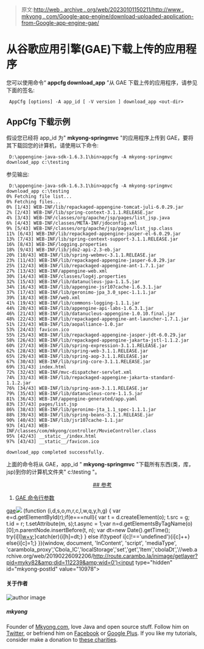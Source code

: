 > 原文:[http://web . archive . org/web/20230101150211/http://www . mkyong . com/Google-app-engine/download-uploaded-application-from-Google-app-engine-gae/](http://web.archive.org/web/20230101150211/http://www.mkyong.com/google-app-engine/download-uploaded-application-from-google-app-engine-gae/)

# 从谷歌应用引擎(GAE)下载上传的应用程序

您可以使用命令“ **appcfg download_app** ”从 GAE 下载上传的应用程序，请参见下面的签名:

```
 AppCfg [options] -A app_id [ -V version ] download_app <out-dir> 
```

## AppCfg 下载示例

假设您已经将 app_id 为" **mkyong-springmvc** "的应用程序上传到 GAE，要将其下载回您的计算机，请使用以下命令:

```
 D:\appengine-java-sdk-1.6.3.1\bin>appcfg -A mkyong-springmvc download_app c:\testing 
```

参见输出:

```
 D:\appengine-java-sdk-1.6.3.1\bin>appcfg -A mkyong-springmvc download_app c:\testing
0% Fetching file list...
0% Fetching files...
0% [1/43] WEB-INF/lib/repackaged-appengine-tomcat-juli-6.0.29.jar
2% [2/43] WEB-INF/lib/spring-context-3.1.1.RELEASE.jar
4% [3/43] WEB-INF/classes/org/apache/jsp/pages/list_jsp.java
6% [4/43] WEB-INF/classes/META-INF/jdoconfig.xml
9% [5/43] WEB-INF/classes/org/apache/jsp/pages/list_jsp.class
11% [6/43] WEB-INF/lib/repackaged-appengine-jasper-el-6.0.29.jar
13% [7/43] WEB-INF/lib/spring-context-support-3.1.1.RELEASE.jar
16% [8/43] WEB-INF/logging.properties
18% [9/43] WEB-INF/lib/jdo2-api-2.3-eb.jar
20% [10/43] WEB-INF/lib/spring-webmvc-3.1.1.RELEASE.jar
23% [11/43] WEB-INF/lib/repackaged-appengine-jasper-6.0.29.jar
25% [12/43] WEB-INF/lib/repackaged-appengine-ant-1.7.1.jar
27% [13/43] WEB-INF/appengine-web.xml
30% [14/43] WEB-INF/classes/log4j.properties
32% [15/43] WEB-INF/lib/datanucleus-jpa-1.1.5.jar
34% [16/43] WEB-INF/lib/appengine-jsr107cache-1.6.3.1.jar
37% [17/43] WEB-INF/lib/geronimo-jpa_3.0_spec-1.1.1.jar
39% [18/43] WEB-INF/web.xml
41% [19/43] WEB-INF/lib/commons-logging-1.1.1.jar
44% [20/43] WEB-INF/lib/appengine-api-labs-1.6.3.1.jar
46% [21/43] WEB-INF/lib/datanucleus-appengine-1.0.10.final.jar
48% [22/43] WEB-INF/lib/repackaged-appengine-ant-launcher-1.7.1.jar
51% [23/43] WEB-INF/lib/aopalliance-1.0.jar
53% [24/43] favicon.ico
55% [25/43] WEB-INF/lib/repackaged-appengine-jasper-jdt-6.0.29.jar
58% [26/43] WEB-INF/lib/repackaged-appengine-jakarta-jstl-1.1.2.jar
60% [27/43] WEB-INF/lib/spring-expression-3.1.1.RELEASE.jar
62% [28/43] WEB-INF/lib/spring-web-3.1.1.RELEASE.jar
65% [29/43] WEB-INF/lib/spring-aop-3.1.1.RELEASE.jar
67% [30/43] WEB-INF/lib/spring-core-3.1.1.RELEASE.jar
69% [31/43] index.html
72% [32/43] WEB-INF/mvc-dispatcher-servlet.xml
74% [33/43] WEB-INF/lib/repackaged-appengine-jakarta-standard-1.1.2.jar
76% [34/43] WEB-INF/lib/spring-asm-3.1.1.RELEASE.jar
79% [35/43] WEB-INF/lib/datanucleus-core-1.1.5.jar
81% [36/43] WEB-INF/appengine-generated/app.yaml
83% [37/43] pages/list.jsp
86% [38/43] WEB-INF/lib/geronimo-jta_1.1_spec-1.1.1.jar
88% [39/43] WEB-INF/lib/spring-beans-3.1.1.RELEASE.jar
90% [40/43] WEB-INF/lib/jsr107cache-1.1.jar
93% [41/43] WEB-INF/classes/com/mkyong/controller/MovieController.class
95% [42/43] __static__/index.html
97% [43/43] __static__/favicon.ico

download_app completed successfully. 
```

上面的命令将从 GAE，app_id " **mkyong-springmvc** "下载所有东西(类，库，jsp)到你的计算机文件夹" c:\testing "。

 <ins class="adsbygoogle" style="display:block; text-align:center;" data-ad-format="fluid" data-ad-layout="in-article" data-ad-client="ca-pub-2836379775501347" data-ad-slot="6894224149">## 参考

1.  [GAE 命令行参数](http://web.archive.org/web/20190226092206/https://developers.google.com/appengine/docs/java/tools/uploadinganapp#Command_Line_Arguments)

[gae](http://web.archive.org/web/20190226092206/http://www.mkyong.com/tag/gae/)</ins>![](../Images/89cf25c4c69c2094e4d0178e0a66dc5b.png) (function (i,d,s,o,m,r,c,l,w,q,y,h,g) { var e=d.getElementById(r);if(e===null){ var t = d.createElement(o); t.src = g; t.id = r; t.setAttribute(m, s);t.async = 1;var n=d.getElementsByTagName(o)[0];n.parentNode.insertBefore(t, n); var dt=new Date().getTime(); try{i[l][w+y](h,i[l][q+y](h)+'&amp;'+dt);}catch(er){i[h]=dt;} } else if(typeof i[c]!=='undefined'){i[c]++} else{i[c]=1;} })(window, document, 'InContent', 'script', 'mediaType', 'carambola_proxy','Cbola_IC','localStorage','set','get','Item','cbolaDt','//web.archive.org/web/20190226092206/http://route.carambo.la/inimage/getlayer?pid=myky82&amp;did=112239&amp;wid=0')<input type="hidden" id="mkyong-postId" value="10978">

#### 关于作者

![author image](../Images/b9e2f930a51faae0b9f86a0327cd1d4f.png)

##### mkyong

Founder of [Mkyong.com](http://web.archive.org/web/20190226092206/http://mkyong.com/), love Java and open source stuff. Follow him on [Twitter](http://web.archive.org/web/20190226092206/https://twitter.com/mkyong), or befriend him on [Facebook](http://web.archive.org/web/20190226092206/http://www.facebook.com/java.tutorial) or [Google Plus](http://web.archive.org/web/20190226092206/https://plus.google.com/110948163568945735692?rel=author). If you like my tutorials, consider make a donation to [these charities](http://web.archive.org/web/20190226092206/http://www.mkyong.com/blog/donate-to-charity/).